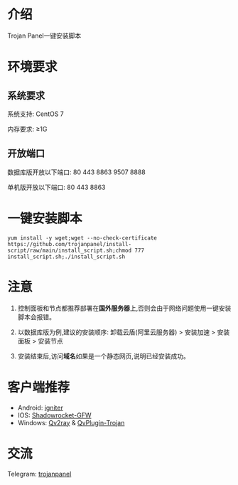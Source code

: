 # 介绍

Trojan Panel一键安装脚本

# 环境要求

## 系统要求

系统支持: CentOS 7

内存要求: ≥1G

## 开放端口

数据库版开放以下端口: 80 443 8863 9507 8888

单机版开放以下端口: 80 443 8863

# 一键安装脚本

```shell
yum install -y wget;wget --no-check-certificate https://github.com/trojanpanel/install-script/raw/main/install_script.sh;chmod 777 install_script.sh;./install_script.sh
```

# 注意

1. 控制面板和节点都推荐部署在**国外服务器**上,否则会由于网络问题使用一键安装脚本会报错。

2. 以数据库版为例,建议的安装顺序: 卸载云盾(阿里云服务器) > 安装加速 > 安装面板 > 安装节点

3. 安装结束后,访问**域名**如果是一个静态网页,说明已经安装成功。

# 客户端推荐

- Android: [igniter](https://github.com/trojan-gfw/igniter)
- IOS: [Shadowrocket-GFW](https://apps.apple.com/us/app/shadowrocket/id932747118)
- Windows: [Qv2ray](https://github.com/Qv2ray/Qv2ray/) & [QvPlugin-Trojan](https://github.com/Qv2ray/QvPlugin-Trojan)

# 交流

Telegram: [trojanpanel](https://t.me/trojanpanel)